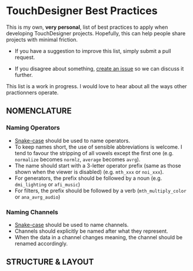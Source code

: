 # TouchDesigner Best Practices

This is my own, **very personal**, list of best practices to apply when developing TouchDesigner projects. Hopefully, this can help people share projects with minimal friction. 

* If you have a suggestion to improve this list, simply submit a pull request.

* If you disagree about something, [create an issue](https://github.com/djipco/tdbp/issues/new) so we can discuss it further.

This list is a work in progress. I would love to hear about all the ways other practionners operate.

## NOMENCLATURE

### Naming Operators

* [Snake-case](https://en.wikipedia.org/wiki/Snake_case) should be used to name operators.
* To keep names short, the use of sensible abbreviations is welcome. I tend to favour the stripping of all vowels except the first one (e.g. `normalize` becomes `normlz`, `average` becomes `avrg`).
* The name should start with a 3-letter operator prefix (same as those shown when the viewer is disabled) (e.g. `mth_xxx` or `noi_xxx`).
* For generators, the prefix should be followed by a noun (e.g. `dmi_lighting` or `afi_music`)
* For filters, the prefix should be followed by a verb (`mth_multiply_color` or `ana_avrg_audio`)


### Naming Channels

* [Snake-case](https://en.wikipedia.org/wiki/Snake_case) should be used to name channels.
* Channels should explicitly be named after what they represent. 
* When the data in a channel changes meaning, the channel should be renamed accordingly.


## STRUCTURE & LAYOUT

